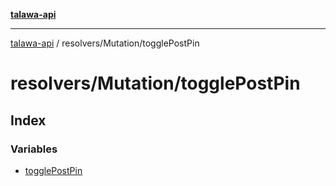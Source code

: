 [**talawa-api**](../../../README.md)

***

[talawa-api](../../../modules.md) / resolvers/Mutation/togglePostPin

# resolvers/Mutation/togglePostPin

## Index

### Variables

- [togglePostPin](variables/togglePostPin.md)
